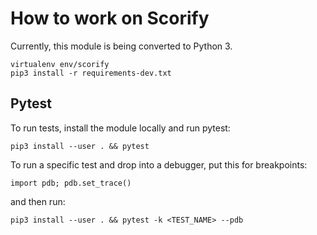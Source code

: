 # How to work on Scorify

Currently, this module is being converted to Python 3.

    virtualenv env/scorify
    pip3 install -r requirements-dev.txt

## Pytest

To run tests, install the module locally and run pytest:

    pip3 install --user . && pytest

To run a specific test and drop into a debugger, put this for breakpoints:

    import pdb; pdb.set_trace()

and then run:

    pip3 install --user . && pytest -k <TEST_NAME> --pdb

